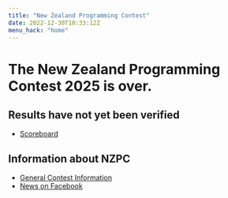 ```yaml
---
title: "New Zealand Programming Contest"
date: 2022-12-30T10:33:12Z
menu_hack: "home"
---
```

# The New Zealand Programming Contest 2025 is over.

## Results have not yet been verified 
* [Scoreboard](https://domserver.csse.canterbury.ac.nz/public) 

## Information about NZPC

* [General Contest Information](/about/)
* [News on Facebook](https://www.facebook.com/groups/625379865871965)